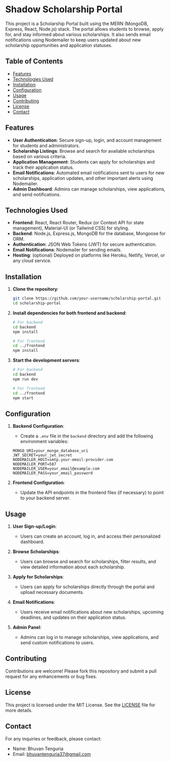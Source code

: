 

# Shadow Scholarship Portal

This project is a Scholarship Portal built using the MERN (MongoDB, Express, React, Node.js) stack. The portal allows students to browse, apply for, and stay informed about various scholarships. It also sends email notifications using Nodemailer to keep users updated about new scholarship opportunities and application statuses.

## Table of Contents

- [Features](#features)
- [Technologies Used](#technologies-used)
- [Installation](#installation)
- [Configuration](#configuration)
- [Usage](#usage)
- [Contributing](#contributing)
- [License](#license)
- [Contact](#contact)

## Features

- **User Authentication**: Secure sign-up, login, and account management for students and administrators.
- **Scholarship Listings**: Browse and search for available scholarships based on various criteria.
- **Application Management**: Students can apply for scholarships and track their application status.
- **Email Notifications**: Automated email notifications sent to users for new scholarships, application updates, and other important alerts using Nodemailer.
- **Admin Dashboard**: Admins can manage scholarships, view applications, and send notifications.

## Technologies Used

- **Frontend**: React, React Router, Redux (or Context API for state management), Material-UI (or Tailwind CSS) for styling.
- **Backend**: Node.js, Express.js, MongoDB for the database, Mongoose for ORM.
- **Authentication**: JSON Web Tokens (JWT) for secure authentication.
- **Email Notifications**: Nodemailer for sending emails.
- **Hosting**: (optional) Deployed on platforms like Heroku, Netlify, Vercel, or any cloud service.

## Installation

1. **Clone the repository**:
    ```bash
    git clone https://github.com/your-username/scholarship-portal.git
    cd scholarship-portal
    ```

2. **Install dependencies for both frontend and backend**:
    ```bash
    # For backend
    cd backend
    npm install
    
    # For frontend
    cd ../frontend
    npm install
    ```

3. **Start the development servers**:
    ```bash
    # For backend
    cd backend
    npm run dev
    
    # For frontend
    cd ../frontend
    npm start
    ```

## Configuration

1. **Backend Configuration**:

   - Create a `.env` file in the `backend` directory and add the following environment variables:
   
    ```env
    MONGO_URI=your_mongo_database_uri
    JWT_SECRET=your_jwt_secret
    NODEMAILER_HOST=smtp.your-email-provider.com
    NODEMAILER_PORT=587
    NODEMAILER_USER=your_email@example.com
    NODEMAILER_PASS=your_email_password
    ```

2. **Frontend Configuration**:

   - Update the API endpoints in the frontend files (if necessary) to point to your backend server.

## Usage

1. **User Sign-up/Login**:
   - Users can create an account, log in, and access their personalized dashboard.

2. **Browse Scholarships**:
   - Users can browse and search for scholarships, filter results, and view detailed information about each scholarship.

3. **Apply for Scholarships**:
   - Users can apply for scholarships directly through the portal and upload necessary documents.

4. **Email Notifications**:
   - Users receive email notifications about new scholarships, upcoming deadlines, and updates on their application status.

5. **Admin Panel**:
   - Admins can log in to manage scholarships, view applications, and send custom notifications to users.

## Contributing

Contributions are welcome! Please fork this repository and submit a pull request for any enhancements or bug fixes.

## License

This project is licensed under the MIT License. See the [LICENSE](LICENSE) file for more details.

## Contact

For any inquiries or feedback, please contact:

- Name: Bhuvan Tenguria
- Email: bhuvantenguria37@gmail.com
